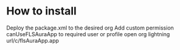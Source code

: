 # How to install 

Deploy the package.xml to the desired org
Add custom permission canUseFLSAuraApp to required user or profile
open org lightning url/c/flsAuraApp.app
